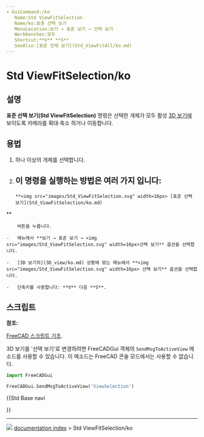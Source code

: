 ```yaml
---
- GuiCommand:/ko
   Name:Std ViewFitSelection
   Name/ko:표준 선택 보기
   MenuLocation:보기 → 표준 보기 → 선택 보기
   Workbenches:모두
   Shortcut:**V** **S**
   SeeAlso:[표준 전체 보기](Std_ViewFitAll/ko.md)
---
```


# Std ViewFitSelection/ko



## 설명


<div class="mw-translate-fuzzy">

**표준 선택 보기(Std ViewFitSelection)** 명령은 선택한 개체가 모두 활성 [3D 보기에](3D_view/ko.md) 보이도록 카메라를 확대·축소 하거나 이동합니다.


</div>



## 용법

1.  하나 이상의 개체를 선택합니다.
2.  이 명령을 실행하는 방법은 여러 가지 입니다:
    -   
        **<img src="images/Std_ViewFitSelection.svg" width=16px> [표준 선택 보기](Std_ViewFitSelection/ko.md)
**
        
        버튼을 누릅니다.

    -   메뉴에서 **보기 → 표준 보기 → <img src="images/Std_ViewFitSelection.svg" width=16px>선택 보기** 옵션을 선택합니다.

    -   [3D 보기의](3D_view/ko.md) 상황에 맞는 메뉴에서 **<img src="images/Std_ViewFitSelection.svg" width=16px> 선택 보기** 옵션을 선택합니다.

    -   단축키를 사용합니다: **V** 다음 **S**.



## 스크립트


**참조:**

[FreeCAD 스크립트 기초](FreeCAD_Scripting_Basics/ko.md).

3D 보기를 \'선택 보기\'로 변경하려면 FreeCADGui 객체의 `SendMsgToActiveView` 메소드를 사용할 수 있습니다. 이 메소드는 FreeCAD 콘솔 모드에서는 사용할 수 없습니다.


```python
import FreeCADGui

FreeCADGui.SendMsgToActiveView('ViewSelection')
```





{{Std Base navi

}}



---
![](images/Right_arrow.png) [documentation index](../README.md) > Std ViewFitSelection/ko
